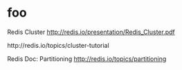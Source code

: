 # foo

Redis Cluster
http://redis.io/presentation/Redis_Cluster.pdf
<p>
http://redis.io/topics/cluster-tutorial

Redis Doc: Partitioning
http://redis.io/topics/partitioning




